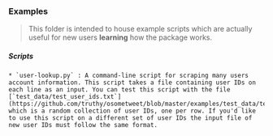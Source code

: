 ### Examples

> This folder is intended to house example scripts which are actually useful for new users **learning** how the package works.


##### Scripts
    * `user-lookup.py` : A command-line script for scraping many users account information. This script takes a file containing user IDs on each line as an input. You can test this script with the file [`test_data/test_user_ids.txt`](https://github.com/truthy/osometweet/blob/master/examples/test_data/test_user_ids.txt) which is a random collection of user IDs, one per row. If you'd like to use this script on a different set of user IDs the input file of new user IDs must follow the same format.